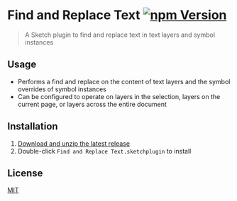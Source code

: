 # Find and Replace Text [![npm Version](https://img.shields.io/npm/v/sketch-find-and-replace-text)](https://www.npmjs.com/package/sketch-find-and-replace-text)

> A Sketch plugin to find and replace text in text layers and symbol instances

## Usage

- Performs a find and replace on the content of text layers and the symbol overrides of symbol instances
- Can be configured to operate on layers in the selection, layers on the current page, or layers across the entire document

## Installation

1. [Download and unzip the latest release](https://github.com/yuanqing/sketch-plugins/releases/download/sketch-find-and-replace-text-0.1.2/plugin.zip)
2. Double-click `Find and Replace Text.sketchplugin` to install

## License

[MIT](LICENSE.md)
